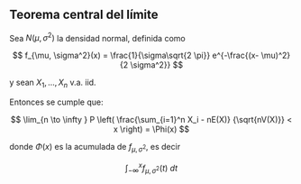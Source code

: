 ## Teorema central del límite


Sea $N( \mu , \sigma^2)$ la densidad normal, definida como

$$
f_{\mu, \sigma^2}(x) = \frac{1}{\sigma\sqrt{2 \pi}}
e^{-\frac{(x- \mu)^2}{2 \sigma^2}}
$$

y sean $X_1, \dots, X_n$  v.a. iid.


Entonces se cumple que:

$$
\lim_{n \to \infty }
P \left(
    \frac{\sum_{i=1}^n X_i - nE(X)}
         {\sqrt{nV(X)}}
    < x \right)  = \Phi(x)
$$

donde $\Phi (x)$ es la acumulada de $f_{\mu, \sigma^2 }$, es decir

$$
\int_{-\infty}^x f_{\mu, \sigma^2 } (t) \ dt
$$